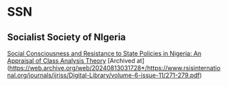 # SSN
## Socialist Society of NIgeria 


[Social Consciousness and Resistance to State Policies in Nigeria: An Appraisal of Class Analysis Theory](https://rsisinternational.org/journals/ijriss/Digital-Library/volume-6-issue-11/271-279.pdf)
[Archived at] (https://web.archive.org/web/20240813031728*/https://www.rsisinternational.org/journals/ijriss/Digital-Library/volume-6-issue-11/271-279.pdf)




